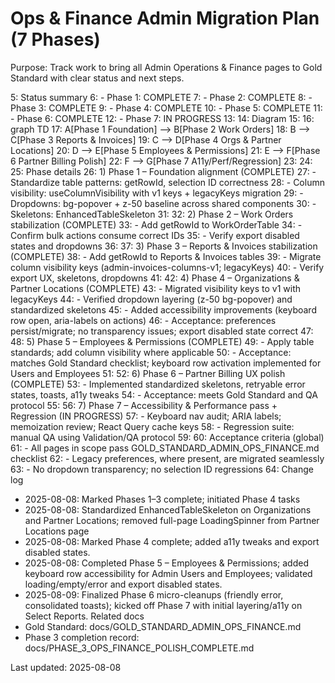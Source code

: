 # Ops & Finance Admin Migration Plan (7 Phases)

Purpose: Track work to bring all Admin Operations & Finance pages to Gold Standard with clear status and next steps.

5: Status summary
6: - Phase 1: COMPLETE
7: - Phase 2: COMPLETE
8: - Phase 3: COMPLETE
9: - Phase 4: COMPLETE
10: - Phase 5: COMPLETE
11: - Phase 6: COMPLETE
12: - Phase 7: IN PROGRESS
13: 
14: Diagram
15: <lov-mermaid>
16: graph TD
17:   A[Phase 1 Foundation] --> B[Phase 2 Work Orders]
18:   B --> C[Phase 3 Reports & Invoices]
19:   C --> D[Phase 4 Orgs & Partner Locations]
20:   D --> E[Phase 5 Employees & Permissions]
21:   E --> F[Phase 6 Partner Billing Polish]
22:   F --> G[Phase 7 A11y/Perf/Regression]
23: </lov-mermaid>
24: 
25: Phase details
26: 1) Phase 1 – Foundation alignment (COMPLETE)
27: - Standardize table patterns: getRowId, selection ID correctness
28: - Column visibility: useColumnVisibility with v1 keys + legacyKeys migration
29: - Dropdowns: bg-popover + z-50 baseline across shared components
30: - Skeletons: EnhancedTableSkeleton
31: 
32: 2) Phase 2 – Work Orders stabilization (COMPLETE)
33: - Add getRowId to WorkOrderTable
34: - Confirm bulk actions consume correct IDs
35: - Verify export disabled states and dropdowns
36: 
37: 3) Phase 3 – Reports & Invoices stabilization (COMPLETE)
38: - Add getRowId to Reports & Invoices tables
39: - Migrate column visibility keys (admin-invoices-columns-v1; legacyKeys)
40: - Verify export UX, skeletons, dropdowns
41: 
42: 4) Phase 4 – Organizations & Partner Locations (COMPLETE)
43: - Migrated visibility keys to v1 with legacyKeys
44: - Verified dropdown layering (z-50 bg-popover) and standardized skeletons
45: - Added accessibility improvements (keyboard row open, aria-labels on actions)
46: - Acceptance: preferences persist/migrate; no transparency issues; export disabled state correct
47: 
48: 5) Phase 5 – Employees & Permissions (COMPLETE)
49: - Apply table standards; add column visibility where applicable
50: - Acceptance: matches Gold Standard checklist; keyboard row activation implemented for Users and Employees
51: 
52: 6) Phase 6 – Partner Billing UX polish (COMPLETE)
53: - Implemented standardized skeletons, retryable error states, toasts, a11y tweaks
54: - Acceptance: meets Gold Standard and QA protocol
55: 
56: 7) Phase 7 – Accessibility & Performance pass + Regression (IN PROGRESS)
57: - Keyboard nav audit; ARIA labels; memoization review; React Query cache keys
58: - Regression suite: manual QA using Validation/QA protocol
59: 
60: Acceptance criteria (global)
61: - All pages in scope pass GOLD_STANDARD_ADMIN_OPS_FINANCE.md checklist
62: - Legacy preferences, where present, are migrated seamlessly
63: - No dropdown transparency; no selection ID regressions
64: 
Change log
- 2025-08-08: Marked Phases 1–3 complete; initiated Phase 4 tasks
- 2025-08-08: Standardized EnhancedTableSkeleton on Organizations and Partner Locations; removed full-page LoadingSpinner from Partner Locations page
- 2025-08-08: Marked Phase 4 complete; added a11y tweaks and export disabled states.
- 2025-08-08: Completed Phase 5 – Employees & Permissions; added keyboard row accessibility for Admin Users and Employees; validated loading/empty/error and export disabled states.
- 2025-08-09: Finalized Phase 6 micro-cleanups (friendly error, consolidated toasts); kicked off Phase 7 with initial layering/a11y on Select Reports.
Related docs
- Gold Standard: docs/GOLD_STANDARD_ADMIN_OPS_FINANCE.md
- Phase 3 completion record: docs/PHASE_3_OPS_FINANCE_POLISH_COMPLETE.md

Last updated: 2025-08-08